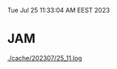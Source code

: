 Tue Jul 25 11:33:04 AM EEST 2023
# JAM
<a href='./cache/202307/25_11.log'>./cache/202307/25_11.log</a>
